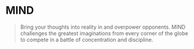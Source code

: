 MIND
====
> Bring your thoughts into reality in and overpower opponents. MIND challenges the greatest imaginations from every corner of the globe to compete in a battle of concentration and discipline.
